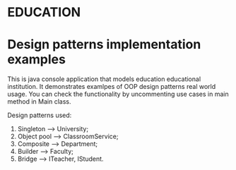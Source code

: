 # EDUCATION
# Design patterns implementation examples 

This is java console application that models education educational institution.
It demonstrates examlpes of OOP design patterns real world usage.
You can check the functionality by uncommenting use cases in main method in Main class.

Design patterns used:
1) Singleton --> University;
2) Object pool --> ClassroomService;
3) Composite --> Department;
4) Builder --> Faculty;
5) Bridge --> ITeacher, IStudent.
